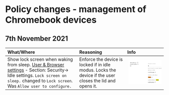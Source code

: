 # Policy changes - management of Chromebook devices

## 7th November 2021

|What/Where|Reasoning|Info|
|:----|:--------|:---|
|Show lock screen when waking from sleep. [User & Browser settings](https://admin.google.com/ac/chrome/settings/user) - Section: Security-> Idle settings. `Lock screen on sleep.` changed to `Lock screen`. Was `Allow user to configure.`|Enforce the device is locked if in idle modus. Locks the device if the user closes the lid and opens it.|![image](images/lock_sleep.png)|
